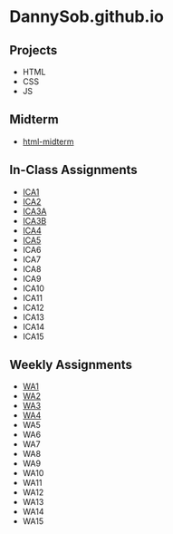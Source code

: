 # DannySob.github.io

## Projects
+ HTML
+ CSS
+ JS

## Midterm
+ [html-midterm](https://dannysob.github.io/html-midterm/page5.html)

## In-Class Assignments
+ [ICA1](ica/ICA1.pdf)
+ [ICA2](ica/ICA2.pdf)
+ [ICA3A](https://dannysob.github.io/ica/ica3a.html)
+ [ICA3B](https://dannysob.github.io/ica/ica3b/ica3b.html)
+ [ICA4](https://dannysob.github.io/ica/ica4.html)
+ [ICA5](https://dannysob.github.io/ica/ica5/ica5.html)
+ ICA6
+ ICA7
+ ICA8
+ ICA9
+ ICA10
+ ICA11
+ ICA12
+ ICA13
+ ICA14
+ ICA15

## Weekly Assignments
+ [WA1](https://dannysob.github.io/wa/wa1.html)
+ [WA2](https://dannysob.github.io/wa/wa2.html)
+ [WA3](https://dannysob.github.io/wa/wa3.html)
+ [WA4](https://dannysob.github.io/wa/wa4.html)
+ WA5
+ WA6
+ WA7
+ WA8
+ WA9
+ WA10
+ WA11
+ WA12
+ WA13
+ WA14
+ WA15